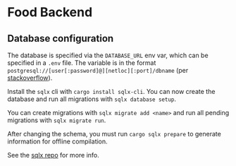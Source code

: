 # Food Backend

## Database configuration

The database is specified via the `DATABASE_URL` env var, which can be specified in a `.env` file.
The variable is in the format `postgresql://[user[:password]@][netloc][:port]/dbname` (per [stackoverflow](https://stackoverflow.com/questions/3582552/what-is-the-format-for-the-postgresql-connection-string-url)).

Install the `sqlx` cli with `cargo install sqlx-cli`. You can now create the database and run all migrations with `sqlx database setup`.

You can create migrations with `sqlx migrate add <name>` and run all pending migrations with `sqlx migrate run`.

After changing the schema, you must run `cargo sqlx prepare` to generate information for offline compilation.

See the [sqlx repo](https://github.com/launchbadge/sqlx/tree/master/sqlx-cli) for more info.